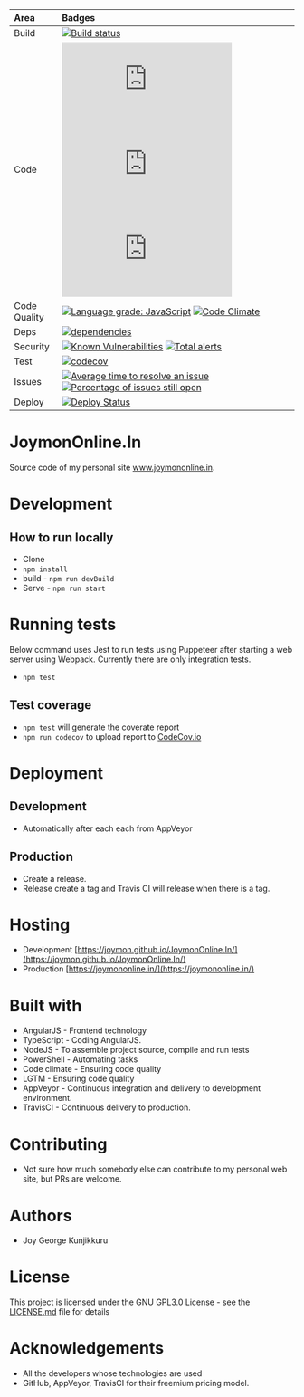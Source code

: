 | Area      |      Badges  |
|:----------|:-------------|
| Build |[![Build status](https://ci.appveyor.com/api/projects/status/5mycvjhhmw36r6pl?svg=true)](https://ci.appveyor.com/project/joymon/demo-aspnetintergationtest) |
| Code | ![GitHub code size in bytes](https://img.shields.io/github/languages/code-size/joymon/JoymonOnline.In) ![GitHub repo size](https://img.shields.io/github/repo-size/joymon/JoymonOnline.In) [![](https://tokei.rs/b1/github/joymon/JoymonOnline.In)](https://github.com/joymon/JoymonOnline.In) |
| Code Quality | [![Language grade: JavaScript](https://img.shields.io/lgtm/grade/javascript/g/joymon/JoymonOnline.In.svg?logo=lgtm&logoWidth=18)](https://lgtm.com/projects/g/joymon/JoymonOnline.In/context:javascript) [![Code Climate](https://codeclimate.com/github/joymon/JoymonOnline.In/badges/gpa.svg)](https://codeclimate.com/github/joymon/JoymonOnline.In) |
| Deps | [![dependencies](https://david-dm.org/joymon/JoymonOnline.In.svg)](https://david-dm.org/joymon/JoymonOnline.In)|
| Security | [![Known Vulnerabilities](https://snyk.io/test/github/joymon/JoymonOnline.In/badge.svg)](https://snyk.io/test/github/joymon/JoymonOnline.In)  [![Total alerts](https://img.shields.io/lgtm/alerts/g/joymon/JoymonOnline.In.svg?logo=lgtm&logoWidth=18)](https://lgtm.com/projects/g/joymon/JoymonOnline.In/alerts/) |
| Test | [![codecov](https://codecov.io/gh/joymon/JoymonOnline.In/branch/master/graph/badge.svg)](https://codecov.io/gh/joymon/JoymonOnline.In) |
| Issues | [![Average time to resolve an issue](http://isitmaintained.com/badge/resolution/joymon/joymononline.in.svg)](http://isitmaintained.com/project/joymon/joymononline.in "Average time to resolve an issue") [![Percentage of issues still open](http://isitmaintained.com/badge/open/joymon/joymononline.in.svg)](http://isitmaintained.com/project/joymon/joymononline.in "Percentage of issues still open") |
| Deploy |  [![Deploy Status](https://travis-ci.org/joymon/JoymonOnline.In.svg)](https://travis-ci.org/joymon/JoymonOnline.In) |

# JoymonOnline.In
Source code of my personal site www.joymononline.in.

# Development

## How to run locally
- Clone
- `npm install`
- build - `npm run devBuild`
- Serve - `npm run start`

# Running tests

Below command uses Jest to run tests using Puppeteer after starting a web server using Webpack. Currently there are only integration tests.

- `npm test`

## Test coverage

- `npm test` will generate the coverate report
- `npm run codecov` to upload report to [CodeCov.io](https://codecov.io/gh/joymon/JoymonOnline.In)

# Deployment

## Development
-   Automatically after each each from AppVeyor

## Production
- Create a release.
- Release create a tag and Travis CI will release when there is a tag.

# Hosting
- Development [https://joymon.github.io/JoymonOnline.In/](https://joymon.github.io/JoymonOnline.In/)
- Production [https://joymononline.in/](https://joymononline.in/)

# Built with
- AngularJS - Frontend technology
- TypeScript - Coding AngularJS.
- NodeJS - To assemble project source, compile and run tests
- PowerShell - Automating tasks
- Code climate - Ensuring code quality
- LGTM - Ensuring code quality
- AppVeyor - Continuous integration and delivery to development environment.
- TravisCI - Continuous delivery to production.

# Contributing

- Not sure how much somebody else can contribute to my personal web site, but PRs are welcome.

# Authors
- Joy George Kunjikkuru

# License 

This project is licensed under the GNU GPL3.0 License - see the [LICENSE.md](LICENSE.md) file for details

# Acknowledgements

- All the developers whose technologies are used
- GitHub, AppVeyor, TravisCI for their freemium pricing model.
